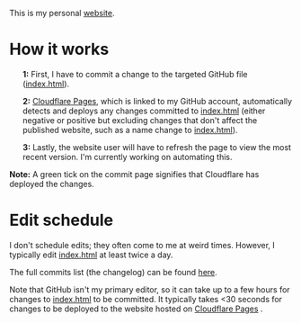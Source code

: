 <p>This is my personal <a href="https://website-j83.pages.dev/">website</a>.<p>
<h1>How it works</h1>
<ul><strong>1:</strong> First, I have to commit a change to the targeted GitHub file (<a href="https://github.com/OWelton-Rosie/website/blob/main/index.html">index.html</a>).</ul>
<ul><strong>2:</strong> <a href="https://pages.cloudflare.com/">Cloudflare Pages</a>, which is linked to my GitHub account, automatically detects and deploys any changes committed to <a href="https://github.com/OWelton-Rosie/website/blob/main/index.html">index.html</a> (either negative or positive but excluding changes that don't affect the published website, such as a name change to <a href="https://github.com/OWelton-Rosie/website/blob/main/index.html">index.html</a>).</ul>
<ul><strong>3:</strong> Lastly, the website user will have to refresh the page to view the most recent version. I'm currently working on automating this.</ul>
<p><strong>Note:</strong> A green tick on the commit page signifies that Cloudflare has deployed the changes.</p>
<h1>Edit schedule</h1>
<p>I don't schedule edits; they often come to me at weird times. However, I typically edit <a href="https://github.com/OWelton-Rosie/website/blob/main/index.html">index.html</a> at least twice a day. 
<p>The full commits list (the changelog) can be found <a href="https://github.com/OWelton-Rosie/website/commits/main/">here</a>.</p>
<p>Note that GitHub isn't my primary editor, so it can take up to a few hours for changes to <a href="https://github.com/OWelton-Rosie/website/blob/main/index.html">index.html</a> to be committed. It typically takes <30 seconds for changes to be deployed to the website hosted on <a href="https://pages.cloudflare.com/">Cloudflare Pages</a> .</p>
